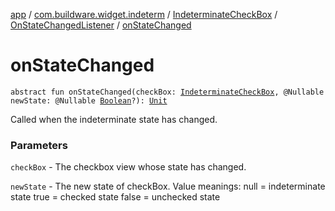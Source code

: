 [app](../../../index.md) / [com.buildware.widget.indeterm](../../index.md) / [IndeterminateCheckBox](../index.md) / [OnStateChangedListener](index.md) / [onStateChanged](.)

# onStateChanged

`abstract fun onStateChanged(checkBox: `[`IndeterminateCheckBox`](../index.md)`, @Nullable newState: @Nullable `[`Boolean`](https://kotlinlang.org/api/latest/jvm/stdlib/kotlin/-boolean/index.html)`?): `[`Unit`](https://kotlinlang.org/api/latest/jvm/stdlib/kotlin/-unit/index.html)

Called when the indeterminate state has changed.

### Parameters

`checkBox` - The checkbox view whose state has changed.

`newState` - The new state of checkBox. Value meanings: null = indeterminate state true = checked state false = unchecked state